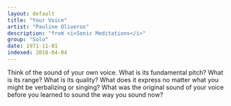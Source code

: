 ```yaml
---
layout: default
title: "Your Voice"
artist: "Pauline Oliveros"
description: "from <i>Sonic Meditations</i>"
group: "Solo"
date: 1971-11-01
indexed: 2018-04-04
---
```

Think of the sound of your own voice. What is its fundamental pitch? What is its range? What is its quality? What does it express no matter what you might be verbalizing or singing? What was the original sound of your voice before you learned to sound the way you sound now?
